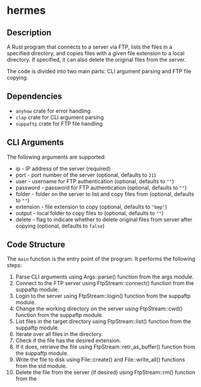 # hermes

## Description

A Rust program that connects to a server via FTP, lists the files in a specified directory, and copies files with a given file extension to a local directory. If specified, it can also delete the original files from the server.

The code is divided into two main parts: CLI argument parsing and FTP file copying.

## Dependencies

* `anyhow` crate for error handling
* `clap` crate for CLI argument parsing
* `suppaftp` crate for FTP file handling

## CLI Arguments

The following arguments are supported:

* ip - IP address of the server (required)
* port - port number of the server (optional, defaults to `21`)
* user - username for FTP authentication (optional, defaults to `""`)
* password - password for FTP authentication (optional, defaults to `""`)
* folder - folder on the server to list and copy files from (optional, defaults to `""`)
* extension - file extension to copy (optional, defaults to `"bmp"`)
* output - local folder to copy files to (optional, defaults to `""`)
* delete - flag to indicate whether to delete original files from server after copying (optional, defaults to `false`)

## Code Structure

The `main` function is the entry point of the program. It performs the following steps:

1. Parse CLI arguments using Args::parse() function from the args module.
2. Connect to the FTP server using FtpStream::connect() function from the suppaftp module.
3. Login to the server using FtpStream::login() function from the suppaftp module.
4. Change the working directory on the server using FtpStream::cwd() function from the suppaftp module.
5. List files in the target directory using FtpStream::list() function from the suppaftp module.
6. Iterate over all files in the directory.
7. Check if the file has the desired extension.
8. If it does, retrieve the file using FtpStream::retr_as_buffer() function from the suppaftp module.
9. Write the file to disk using File::create() and File::write_all() functions from the std module.
10. Delete the file from the server (if desired) using FtpStream::rm() function from the 